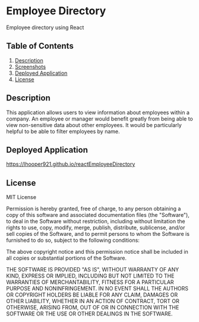# Employee Directory
Employee directory using React

## Table of Contents
1. [Description](#description)
2. [Screenshots](#screenshots)
3. [Deployed Application](#deployed-application)
4. [License](#license)

## Description
This application allows users to view information about employees within a company. An employee or manager would benefit greatly from being able to view non-sensitive data about other employees. It would be particularly helpful to be able to filter employees by name.



## Deployed Application  

https://lhooper921.github.io/reactEmployeeDirectory


## License

MIT License



Permission is hereby granted, free of charge, to any person obtaining a copy of this software and associated documentation files (the "Software"), to deal in the Software without restriction, including without limitation the rights to use, copy, modify, merge, publish, distribute, sublicense, and/or sell copies of the Software, and to permit persons to whom the Software is furnished to do so, subject to the following conditions:

The above copyright notice and this permission notice shall be included in all copies or substantial portions of the Software.

THE SOFTWARE IS PROVIDED "AS IS", WITHOUT WARRANTY OF ANY KIND, EXPRESS OR IMPLIED, INCLUDING BUT NOT LIMITED TO THE WARRANTIES OF MERCHANTABILITY, FITNESS FOR A PARTICULAR PURPOSE AND NONINFRINGEMENT. IN NO EVENT SHALL THE AUTHORS OR COPYRIGHT HOLDERS BE LIABLE FOR ANY CLAIM, DAMAGES OR OTHER LIABILITY, WHETHER IN AN ACTION OF CONTRACT, TORT OR OTHERWISE, ARISING FROM, OUT OF OR IN CONNECTION WITH THE SOFTWARE OR THE USE OR OTHER DEALINGS IN THE SOFTWARE.
